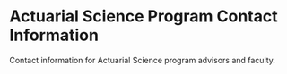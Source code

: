 # Actuarial Science Program Contact Information

Contact information for Actuarial Science program advisors and faculty.

<!-- Add contact information here -->